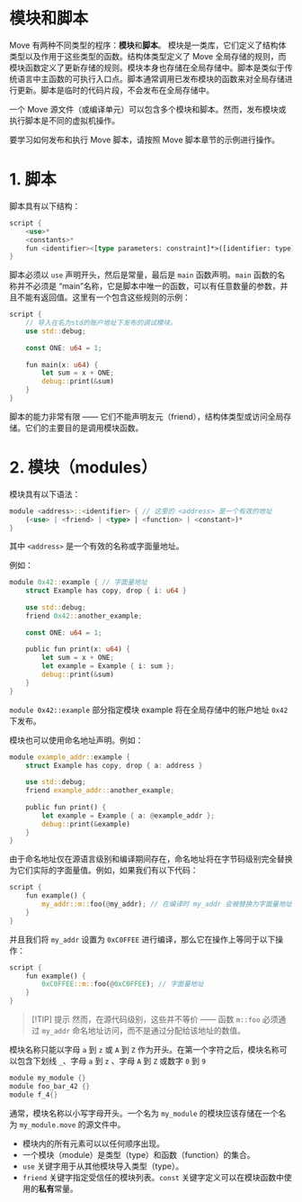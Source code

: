 # 模块和脚本

Move 有两种不同类型的程序：**模块**和**脚本**。
模块是一类库，它们定义了结构体类型以及作用于这些类型的函数。结构体类型定义了 Move 全局存储的规则，而模块函数定义了更新存储的规则。模块本身也存储在全局存储中。脚本是类似于传统语言中主函数的可执行入口点。脚本通常调用已发布模块的函数来对全局存储进行更新。脚本是临时的代码片段，不会发布在全局存储中。

一个 Move 源文件（或编译单元）可以包含多个模块和脚本。然而，发布模块或执行脚本是不同的虚拟机操作。

要学习如何发布和执行 Move 脚本，请按照 Move 脚本章节的示例进行操作。

# 1. 脚本
脚本具有以下结构：

```rust
script {
    <use>*
    <constants>*
    fun <identifier><[type parameters: constraint]*>([identifier: type]*) <function_body>
}
```


脚本必须以 `use` 声明开头，然后是常量，最后是 `main` 函数声明。`main` 函数的名称并不必须是 “main”名称，它是脚本中唯一的函数，可以有任意数量的参数，并且不能有返回值。这里有一个包含这些规则的示例：

```rust
script {
    // 导入在名为std的账户地址下发布的调试模块。
    use std::debug;
   
    const ONE: u64 = 1;
   
    fun main(x: u64) {
        let sum = x + ONE;
        debug::print(&sum)
    }
}
```

脚本的能力非常有限 —— 它们不能声明友元（friend），结构体类型或访问全局存储。它们的主要目的是调用模块函数。

# 2. 模块（modules）

模块具有以下语法：

```rust
module <address>::<identifier> { // 这里的 <address> 是一个有效的地址
    (<use> | <friend> | <type> | <function> | <constant>)*
}
```

其中 `<address>` 是一个有效的名称或字面量地址。

例如：

```rust
module 0x42::example { // 字面量地址
    struct Example has copy, drop { i: u64 }
   
    use std::debug;
    friend 0x42::another_example;
   
    const ONE: u64 = 1;
   
    public fun print(x: u64) {
        let sum = x + ONE;
        let example = Example { i: sum };
        debug::print(&sum)
    }
}
```

`module 0x42::example` 部分指定模块 example 将在全局存储中的账户地址 `0x42` 下发布。

模块也可以使用命名地址声明。例如：

```rust
module example_addr::example {
    struct Example has copy, drop { a: address }
   
    use std::debug;
    friend example_addr::another_example;
   
    public fun print() {
        let example = Example { a: @example_addr };
        debug::print(&example)
    }
}
```

由于命名地址仅在源语言级别和编译期间存在，命名地址将在字节码级别完全替换为它们实际的字面量值。例如，如果我们有以下代码：

```rust
script {
    fun example() {
        my_addr::m::foo(@my_addr); // 在编译时 my_addr 会被替换为字面量地址
    }
}
```

并且我们将 `my_addr` 设置为 `0xC0FFEE` 进行编译，那么它在操作上等同于以下操作：

```rust
script {
    fun example() {
        0xC0FFEE::m::foo(@0xC0FFEE); // 字面量地址
    }
}
```

>[!TIP] 提示
>然而，在源代码级别，这些并不等价 —— 函数 `m::foo` 必须通过 `my_addr` 命名地址访问，而不是通过分配给该地址的数值。

模块名称只能以字母 `a` 到 `z` 或 `A` 到 `Z` 作为开头。在第一个字符之后，模块名称可以包含下划线 `_`、字母 `a` 到 `z` 、字母 `A` 到 `Z` 或数字 `0` 到 `9`

```rust
module my_module {}
module foo_bar_42 {}
module f_4{}
```

通常，模块名称以小写字母开头。一个名为 `my_module` 的模块应该存储在一个名为 `my_module.move` 的源文件中。

- 模块内的所有元素可以以任何顺序出现。
- 一个模块（module）是类型（type）和函数（function）的集合。
- `use` 关键字用于从其他模块导入类型（type）。
- `friend` 关键字指定受信任的模块列表。`const` 关键字定义可以在模块函数中使用的**私有**常量。